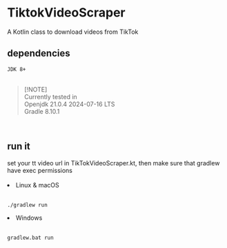 # TiktokVideoScraper
A Kotlin class to download videos from TikTok

<h2>dependencies</h2>
<code>JDK 8+</code>
<br><br>

  > [!NOTE]\
  > Currently tested in\
  > Openjdk 21.0.4 2024-07-16 LTS\
  > Gradle 8.10.1
<br>

<h2>run it</h2>
set your tt video url in TikTokVideoScraper.kt, then make sure that gradlew have exec permissions
<br><br>
<url>
  <li> Linux & macOS </li><br>
  <pre><code>./gradlew run</code></pre>
  <li> Windows </li><br>
  <pre><code>gradlew.bat run</code></pre>
</ul>
<br><br>
